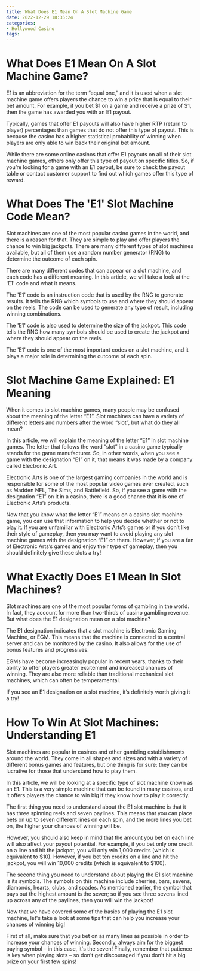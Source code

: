 ```yaml
---
title: What Does E1 Mean On A Slot Machine Game
date: 2022-12-29 18:35:24
categories:
- Hollywood Casino
tags:
---
```



#  What Does E1 Mean On A Slot Machine Game?

E1 is an abbreviation for the term “equal one,” and it is used when a slot machine game offers players the chance to win a prize that is equal to their bet amount. For example, if you bet $1 on a game and receive a prize of $1, then the game has awarded you with an E1 payout.

Typically, games that offer E1 payouts will also have higher RTP (return to player) percentages than games that do not offer this type of payout. This is because the casino has a higher statistical probability of winning when players are only able to win back their original bet amount.

While there are some online casinos that offer E1 payouts on all of their slot machine games, others only offer this type of payout on specific titles. So, if you’re looking for a game with an E1 payout, be sure to check the payout table or contact customer support to find out which games offer this type of reward.

#  What Does The 'E1' Slot Machine Code Mean?

Slot machines are one of the most popular casino games in the world, and there is a reason for that. They are simple to play and offer players the chance to win big jackpots. There are many different types of slot machines available, but all of them use a random number generator (RNG) to determine the outcome of each spin.

There are many different codes that can appear on a slot machine, and each code has a different meaning. In this article, we will take a look at the 'E1' code and what it means.

The 'E1' code is an instruction code that is used by the RNG to generate results. It tells the RNG which symbols to use and where they should appear on the reels. The code can be used to generate any type of result, including winning combinations.

The 'E1' code is also used to determine the size of the jackpot. This code tells the RNG how many symbols should be used to create the jackpot and where they should appear on the reels.

The 'E1' code is one of the most important codes on a slot machine, and it plays a major role in determining the outcome of each spin.

#  Slot Machine Game Explained: E1 Meaning

When it comes to slot machine games, many people may be confused about the meaning of the letter “E1”. Slot machines can have a variety of different letters and numbers after the word “slot”, but what do they all mean?

In this article, we will explain the meaning of the letter “E1” in slot machine games. The letter that follows the word “slot” in a casino game typically stands for the game manufacturer. So, in other words, when you see a game with the designation “E1” on it, that means it was made by a company called Electronic Art.

Electronic Arts is one of the largest gaming companies in the world and is responsible for some of the most popular video games ever created, such as Madden NFL, The Sims, and Battlefield. So, if you see a game with the designation “E1” on it in a casino, there is a good chance that it is one of Electronic Arts’s products.

Now that you know what the letter “E1” means on a casino slot machine game, you can use that information to help you decide whether or not to play it. If you are unfamiliar with Electronic Arts’s games or if you don’t like their style of gameplay, then you may want to avoid playing any slot machine games with the designation “E1” on them. However, if you are a fan of Electronic Arts’s games and enjoy their type of gameplay, then you should definitely give these slots a try!

#  What Exactly Does E1 Mean In Slot Machines?

Slot machines are one of the most popular forms of gambling in the world. In fact, they account for more than two-thirds of casino gambling revenue. But what does the E1 designation mean on a slot machine?

The E1 designation indicates that a slot machine is Electronic Gaming Machine, or EGM. This means that the machine is connected to a central server and can be monitored by the casino. It also allows for the use of bonus features and progressives.

EGMs have become increasingly popular in recent years, thanks to their ability to offer players greater excitement and increased chances of winning. They are also more reliable than traditional mechanical slot machines, which can often be temperamental.

If you see an E1 designation on a slot machine, it’s definitely worth giving it a try!

#  How To Win At Slot Machines: Understanding E1

Slot machines are popular in casinos and other gambling establishments around the world. They come in all shapes and sizes and with a variety of different bonus games and features, but one thing is for sure: they can be lucrative for those that understand how to play them.

In this article, we will be looking at a specific type of slot machine known as an E1. This is a very simple machine that can be found in many casinos, and it offers players the chance to win big if they know how to play it correctly.

The first thing you need to understand about the E1 slot machine is that it has three spinning reels and seven paylines. This means that you can place bets on up to seven different lines on each spin, and the more lines you bet on, the higher your chances of winning will be.

However, you should also keep in mind that the amount you bet on each line will also affect your payout potential. For example, if you bet only one credit on a line and hit the jackpot, you will only win 1,000 credits (which is equivalent to $10). However, if you bet ten credits on a line and hit the jackpot, you will win 10,000 credits (which is equivalent to $100).

The second thing you need to understand about playing the E1 slot machine is its symbols. The symbols on this machine include cherries, bars, sevens, diamonds, hearts, clubs, and spades. As mentioned earlier, the symbol that pays out the highest amount is the seven; so if you see three sevens lined up across any of the paylines, then you will win the jackpot!

Now that we have covered some of the basics of playing the E1 slot machine, let's take a look at some tips that can help you increase your chances of winning big!

First of all, make sure that you bet on as many lines as possible in order to increase your chances of winning. Secondly, always aim for the biggest paying symbol – in this case, it's the seven! Finally, remember that patience is key when playing slots – so don't get discouraged if you don't hit a big prize on your first few spins!